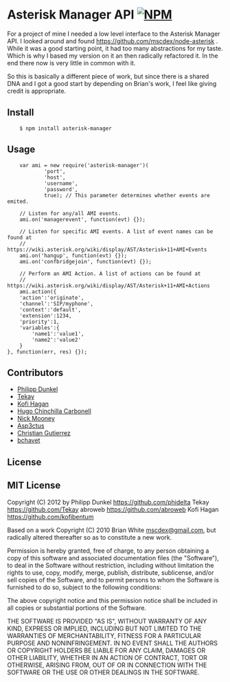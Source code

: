 # Asterisk Manager API [![NPM](https://nodei.co/npm/asterisk-manager.png)](https://nodei.co/npm/asterisk-manager/)

For a project of mine I needed a low level interface to the Asterisk Manager API. I looked around and found https://github.com/mscdex/node-asterisk . While it was a good starting point, it had too many abstractions for my taste. Which is why I based my version on it an then radically refactored it. In the end there now is very little in common with it.

So this is basically a different piece of work, but since there is a shared DNA and I got a good start by depending on Brian's work, I feel like giving credit is appropriate.

## Install

        $ npm install asterisk-manager

## Usage

        var ami = new require('asterisk-manager')(
                'port',
                'host',
                'username',
                'password',
                true); // This parameter determines whether events are emited.

        // Listen for any/all AMI events.
        ami.on('managerevent', function(evt) {});

        // Listen for specific AMI events. A list of event names can be found at
        // https://wiki.asterisk.org/wiki/display/AST/Asterisk+11+AMI+Events
        ami.on('hangup', function(evt) {});
        ami.on('confbridgejoin', function(evt) {});

        // Perform an AMI Action. A list of actions can be found at
        // https://wiki.asterisk.org/wiki/display/AST/Asterisk+11+AMI+Actions
        ami.action({
		'action':'originate',
		'channel':'SIP/myphone',
		'context':'default',
		'extension':1234,
		'priority':1,
		'variables':{
			'name1':'value1',
			'name2':'value2'
		}
	}, function(err, res) {});

## Contributors

 * [Philipp Dunkel](https://github.com/phidelta)
 * [Tekay](https://github.com/Tekay)
 * [Kofi Hagan](https://github.com/kofibentum)
 * [Hugo Chinchilla Carbonell](https://github.com/hugochinchilla)
 * [Nick Mooney](https://github.com/Gnewt)
 * [Asp3ctus](https://github.com/Asp3ctus)
 * [Christian Gutierrez](https://github.com/chesstrian)
 * [bchavet](https://github.com/bchavet)

## License

MIT License
-----------

Copyright (C) 2012 by
  Philipp Dunkel <https://github.com/phidelta>
  Tekay <https://github.com/Tekay>
  abroweb <https://github.com/abroweb>
  Kofi Hagan <https://github.com/kofibentum>

Based on a work Copyright (C) 2010 Brian White <mscdex@gmail.com>, but radically altered thereafter so as to constitute a new work.

Permission is hereby granted, free of charge, to any person obtaining a copy
of this software and associated documentation files (the "Software"), to deal
in the Software without restriction, including without limitation the rights
to use, copy, modify, merge, publish, distribute, sublicense, and/or sell
copies of the Software, and to permit persons to whom the Software is
furnished to do so, subject to the following conditions:

The above copyright notice and this permission notice shall be included in
all copies or substantial portions of the Software.

THE SOFTWARE IS PROVIDED "AS IS", WITHOUT WARRANTY OF ANY KIND, EXPRESS OR
IMPLIED, INCLUDING BUT NOT LIMITED TO THE WARRANTIES OF MERCHANTABILITY,
FITNESS FOR A PARTICULAR PURPOSE AND NONINFRINGEMENT. IN NO EVENT SHALL THE
AUTHORS OR COPYRIGHT HOLDERS BE LIABLE FOR ANY CLAIM, DAMAGES OR OTHER
LIABILITY, WHETHER IN AN ACTION OF CONTRACT, TORT OR OTHERWISE, ARISING FROM,
OUT OF OR IN CONNECTION WITH THE SOFTWARE OR THE USE OR OTHER DEALINGS IN
THE SOFTWARE.
